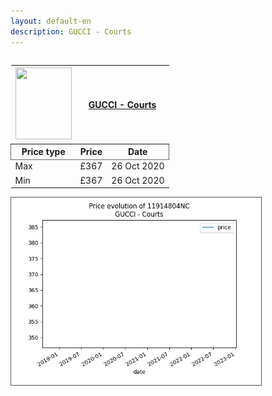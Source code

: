 ```yaml
---
layout: default-en
description: GUCCI - Courts
---
```


<div class="row">
  <div class="column">
  	<table>
		<thead>
			<th>
				<img src='https://www.yoox.com/images/items/11/11914804NC_14_f.jpg?width=90&height=115&impolicy=crop&gravity=Center' width='90' height='115'/> 
			</th>
			<th colspan="2">
				<a href="https://www.yoox.com/uk/11914804NC/item">GUCCI - Courts</a>
			</th>
		</thead>
		<thead style="border: 1px solid #696969;">
			<th>Price type</th>
			<th>Price</th>
			<th>Date</th>
		</thead>
		<tbody>
			<tr>
				<td>Max</td>
				<td>£367</td>
				<td>26 Oct 2020</td>	
			</tr>
			<tr>
				<td>Min</td>
				<td>£367</td>
				<td>26 Oct 2020</td>	
			</tr>
		</tbody>
	</table>
  </div>
  <div class="column">
  	<img style="border: 1px solid #555; margin: 0;" src="../graphs/11914804NC.jpg" width="400" />
  </div>
</div>
